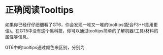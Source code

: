 # 正确阅读Tooltips
如果你已经仔仔细细看了GT6，你会发现一堆又一堆的tooltips(配合F3+H食用更佳)。在GT5中没有这个黑科技，你可以通过tooltips简单的了解机器/工具/材料的属性等信息。

GT6中的tooltips通过颜色来区别，分别为